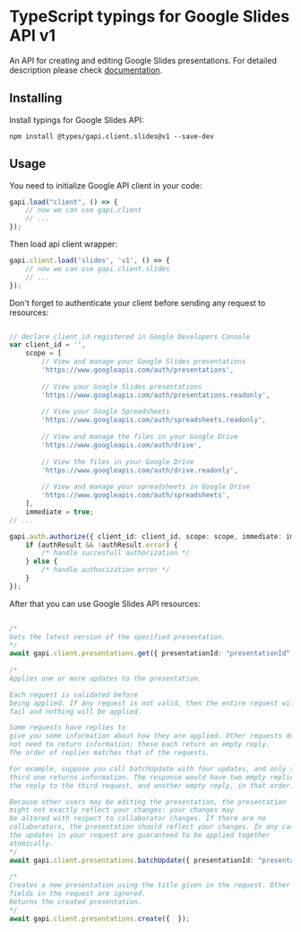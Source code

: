 # TypeScript typings for Google Slides API v1
An API for creating and editing Google Slides presentations.
For detailed description please check [documentation](https://developers.google.com/slides/).

## Installing

Install typings for Google Slides API:
```
npm install @types/gapi.client.slides@v1 --save-dev
```

## Usage

You need to initialize Google API client in your code:
```typescript
gapi.load("client", () => { 
    // now we can use gapi.client
    // ... 
});
```

Then load api client wrapper:
```typescript
gapi.client.load('slides', 'v1', () => {
    // now we can use gapi.client.slides
    // ... 
});
```

Don't forget to authenticate your client before sending any request to resources:
```typescript

// declare client_id registered in Google Developers Console
var client_id = '',
    scope = [     
        // View and manage your Google Slides presentations
        'https://www.googleapis.com/auth/presentations',
    
        // View your Google Slides presentations
        'https://www.googleapis.com/auth/presentations.readonly',
    
        // View your Google Spreadsheets
        'https://www.googleapis.com/auth/spreadsheets.readonly',
    
        // View and manage the files in your Google Drive
        'https://www.googleapis.com/auth/drive',
    
        // View the files in your Google Drive
        'https://www.googleapis.com/auth/drive.readonly',
    
        // View and manage your spreadsheets in Google Drive
        'https://www.googleapis.com/auth/spreadsheets',
    ],
    immediate = true;
// ...

gapi.auth.authorize({ client_id: client_id, scope: scope, immediate: immediate }, authResult => {
    if (authResult && !authResult.error) {
        /* handle succesfull authorization */
    } else {
        /* handle authorization error */
    }
});            
```

After that you can use Google Slides API resources:

```typescript 
    
/* 
Gets the latest version of the specified presentation.  
*/
await gapi.client.presentations.get({ presentationId: "presentationId",  }); 
    
/* 
Applies one or more updates to the presentation.

Each request is validated before
being applied. If any request is not valid, then the entire request will
fail and nothing will be applied.

Some requests have replies to
give you some information about how they are applied. Other requests do
not need to return information; these each return an empty reply.
The order of replies matches that of the requests.

For example, suppose you call batchUpdate with four updates, and only the
third one returns information. The response would have two empty replies:
the reply to the third request, and another empty reply, in that order.

Because other users may be editing the presentation, the presentation
might not exactly reflect your changes: your changes may
be altered with respect to collaborator changes. If there are no
collaborators, the presentation should reflect your changes. In any case,
the updates in your request are guaranteed to be applied together
atomically.  
*/
await gapi.client.presentations.batchUpdate({ presentationId: "presentationId",  }); 
    
/* 
Creates a new presentation using the title given in the request. Other
fields in the request are ignored.
Returns the created presentation.  
*/
await gapi.client.presentations.create({  });
```